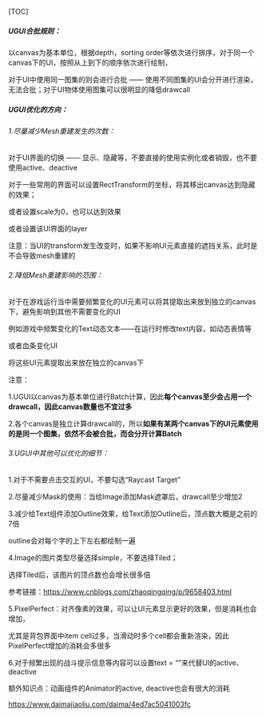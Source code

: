 [TOC]



##### UGUI合批规则：

以canvas为基本单位，根据depth，sorting order等依次进行排序，对于同一个canvas下的UI，按照从上到下的顺序依次进行绘制，

对于UI中使用同一图集的则会进行合批 —— 使用不同图集的UI会分开进行渲染，无法合批；对于UI物体使用图集可以很明显的降低drawcall

##### UGUI优化的方向：

###### 1.尽量减少Mesh重建发生的次数：

对于UI界面的切换 —— 显示、隐藏等，不要直接的使用实例化或者销毁，也不要使用active、deactive

对于一些常用的界面可以设置RectTransform的坐标，将其移出canvas达到隐藏的效果；

或者设置scale为0，也可以达到效果

或者设置该UI界面的layer

注意：当UI的transform发生改变时，如果不影响UI元素直接的遮挡关系，此时是不会导致mesh重建的

###### 2.降低Mesh重建影响的范围：

对于在游戏运行当中需要频繁变化的UI元素可以将其提取出来放到独立的canvas下，避免影响到其他不需要变化的UI

例如游戏中频繁变化的Text动态文本——在运行时修改text内容，如动态表情等

或者血条变化UI

将这些UI元素提取出来放在独立的canvas下

注意：

1.UGUI以canvas为基本单位进行Batch计算，因此**每个canvas至少会占用一个drawcall，因此canvas数量也不宜过多**

2.各个canvas是独立计算drawcall的，所以**如果有某两个canvas下的UI元素使用的是同一个图集，依然不会被合批，而会分开计算Batch**

###### 3.UGUI中其他可以优化的细节：

1.对于不需要点击交互的UI，不要勾选“Raycast Target”

2.尽量减少Mask的使用：当给Image添加Mask遮罩后，drawcall至少增加2

3.减少给Text组件添加Outline效果，给Text添加Outline后，顶点数大概是之前的7倍

  outline会对每个字的上下左右都绘制一遍

4.Image的图片类型尽量选择simple，不要选择Tiled；

 选择Tiled后，该图片的顶点数也会增长很多倍

参考链接：https://www.cnblogs.com/zhaoqingqing/p/9658403.html

5.PixelPerfect：对齐像素的效果，可以让UI元素显示更好的效果，但是消耗也会增加，

  尤其是背包界面中item cell过多，当滑动时多个cell都会重新渲染，因此PixelPerfect增加的消耗会多很多

6.对于频繁出现的战斗提示信息等内容可以设置text = “”来代替UI的active、deactive

  额外知识点：动画组件的Animator的active, deactive也会有很大的消耗

  https://www.daimajiaoliu.com/daima/4ed7ac5041003fc










